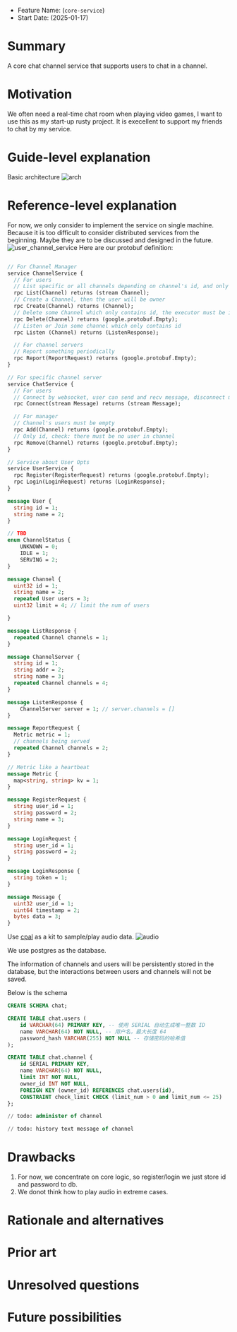 - Feature Name: (`core-service`)
- Start Date: (2025-01-17)

# Summary
[summary]: #summary

A core chat channel service that supports users to chat in a channel.

# Motivation
[motivation]: #motivation

We often need a real-time chat room when playing video games, I want to use this as my start-up rusty project.
It is execellent to support my friends to chat by my service.

# Guide-level explanation
[guide-level-explanation]: #guide-level-explanation

Basic architecture
![arch](./images/architecture.svg)

# Reference-level explanation
[reference-level-explanation]: #reference-level-explanation
For now, we only consider to implement the service on single machine.
Because it is too difficult to consider distributed services from the beginning. Maybe they are to be discussed and designed in the future.
![user_channel_service](./images/channel_service_arch.svg)
Here are our protobuf definition:
```proto

// For Channel Manager
service ChannelService {
  // For users
  // List specific or all channels depending on channel's id, and only id will be useful
  rpc List(Channel) returns (stream Channel);
  // Create a Channel, then the user will be owner
  rpc Create(Channel) returns (Channel);
  // Delete some Channel which only contains id, the executor must be its owner or admin
  rpc Delete(Channel) returns (google.protobuf.Empty);
  // Listen or Join some channel which only contains id
  rpc Listen (Channel) returns (ListenResponse);

  // For channel servers
  // Report something periodically
  rpc Report(ReportRequest) returns (google.protobuf.Empty);
}

// For specific channel server
service ChatService {
  // For users
  // Connect by websocket, user can send and recv message, disconnect means quit
  rpc Connect(stream Message) returns (stream Message);

  // For manager
  // Channel's users must be empty
  rpc Add(Channel) returns (google.protobuf.Empty);
  // Only id, check: there must be no user in channel
  rpc Remove(Channel) returns (google.protobuf.Empty);
}

// Service about User Opts
service UserService {
  rpc Register(RegisterRequest) returns (google.protobuf.Empty);
  rpc Login(LoginRequest) returns (LoginResponse);
}

message User {
  string id = 1;
  string name = 2;
}

// TBD
enum ChannelStatus {
    UNKNOWN = 0;
    IDLE = 1;
    SERVING = 2;
}

message Channel {
  uint32 id = 1;
  string name = 2;
  repeated User users = 3;
  uint32 limit = 4; // limit the num of users

}

message ListResponse {
  repeated Channel channels = 1;
}

message ChannelServer {
  string id = 1;
  string addr = 2;
  string name = 3;
  repeated Channel channels = 4;
}

message ListenResponse {
    ChannelServer server = 1; // server.channels = []
}

message ReportRequest {
  Metric metric = 1;
  // channels being served
  repeated Channel channels = 2;
}

// Metric like a heartbeat
message Metric {
  map<string, string> kv = 1;
}

message RegisterRequest {
  string user_id = 1;
  string password = 2;
  string name = 3;
}

message LoginRequest {
  string user_id = 1;
  string password = 2;
}

message LoginResponse {
  string token = 1;
}

message Message {
  uint32 user_id = 1;
  uint64 timestamp = 2;
  bytes data = 3;
}
```

Use [cpal](https://docs.rs/cpal/latest/cpal/) as a kit to sample/play audio data.
![audio](./images/client_audio.svg)

We use postgres as the database.

The information of channels and users will be persistently stored in the database, but the interactions between users and channels will not be saved.

Below is the schema
```sql
CREATE SCHEMA chat;

CREATE TABLE chat.users (
    id VARCHAR(64) PRIMARY KEY, -- 使用 SERIAL 自动生成唯一整数 ID
    name VARCHAR(64) NOT NULL, -- 用户名，最大长度 64
    password_hash VARCHAR(255) NOT NULL -- 存储密码的哈希值
);

CREATE TABLE chat.channel {
    id SERIAL PRIMARY KEY,
    name VARCHAR(64) NOT NULL,
    limit INT NOT NULL,
    owner_id INT NOT NULL,
    FOREIGN KEY (owner_id) REFERENCES chat.users(id),
    CONSTRAINT check_limit CHECK (limit_num > 0 and limit_num <= 25)
};

// todo: administer of channel

// todo: history text message of channel

```
# Drawbacks
[drawbacks]: #drawbacks
1. For now, we concentrate on core logic, so register/login we just store id and password to db.
2. We donot think how to play audio in extreme cases.
# Rationale and alternatives
[rationale-and-alternatives]: #rationale-and-alternatives


# Prior art
[prior-art]: #prior-art



# Unresolved questions
[unresolved-questions]: #unresolved-questions



# Future possibilities
[future-possibilities]: #future-possibilities
